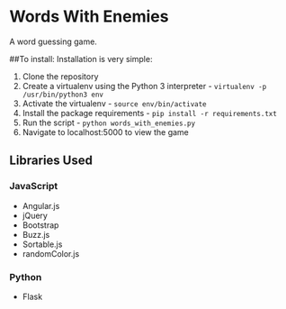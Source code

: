 # Words With Enemies
A word guessing game.

##To install:
Installation is very simple:

1. Clone the repository
2. Create a virtualenv using the Python 3 interpreter - `virtualenv -p /usr/bin/python3 env`
3. Activate the virtualenv - `source env/bin/activate`
4. Install the package requirements - `pip install -r requirements.txt`
5. Run the script - `python words_with_enemies.py`
6. Navigate to localhost:5000 to view the game

## Libraries Used
### JavaScript
* Angular.js
* jQuery
* Bootstrap
* Buzz.js
* Sortable.js
* randomColor.js

### Python
* Flask


